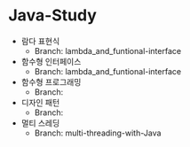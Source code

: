 # Java-Study
- 람다 표현식
  - Branch: lambda_and_funtional-interface
- 함수형 인터페이스
  - Branch: lambda_and_funtional-interface
- 함수형 프로그래밍
  - Branch: 
- 디자인 패턴
  - Branch: 
- 멀티 스레딩
  - Branch: multi-threading-with-Java
